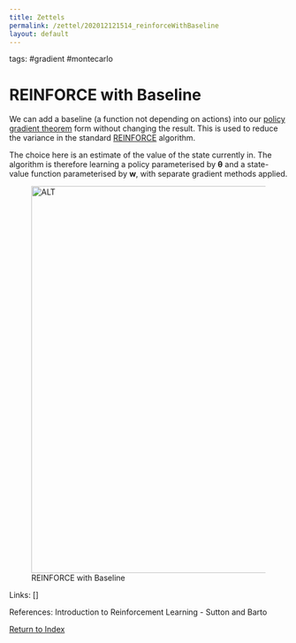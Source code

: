 ```yaml
---
title: Zettels
permalink: /zettel/202012121514_reinforceWithBaseline
layout: default
---
```

tags: #gradient #montecarlo

# REINFORCE with Baseline

We can add a baseline (a function not depending on actions) into our 
[policy gradient theorem](202012141215_policyGradientTheorem) form without 
changing the result. This is used to reduce the variance in the standard
[REINFORCE](202012121511_reinforceAlgorithm) algorithm. 

The choice here is an estimate of the value of the state currently in. The algorithm is 
therefore learning a policy parameterised by $\boldsymbol{\theta}$ and a state-value function
parameterised by $\mathbf{w}$, with separate gradient methods applied. 

<figure>
  <img src="/zettel/Images/ReinforcementLearning/ReinforceBaselinePi.png"
     alt="ALT"
     class="centerImage"
     style="width: 700px;" />
  <figcaption> REINFORCE with Baseline </figcaption>     
</figure>

Links: []

References: Introduction to Reinforcement Learning - Sutton and Barto

[Return to Index](index)